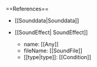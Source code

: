 ==References==
 * [[Sounddata|Sounddata]]

 * [[SoundEffect| SoundEffect]]
   * name: [[Any]]
   * fileName: [[SoundFile]]
   * [[type|type]]: [[Condition]]

